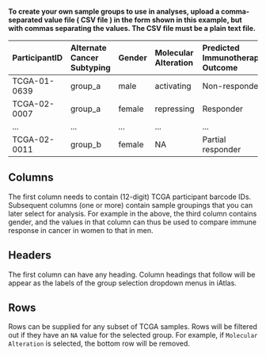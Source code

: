 **To create your own sample groups to use in analyses, upload a comma-separated value file ( CSV file ) in the form shown in this example, but with commas separating the values. The CSV file must be a plain text file.**


<table class="table table-striped table-hover" style="margin-left: auto; margin-right: auto;">
 <thead>
  <tr>
   <th style="text-align:left;"> ParticipantID </th>
   <th style="text-align:left;"> Alternate Cancer Subtyping </th>
   <th style="text-align:left;"> Gender </th>
   <th style="text-align:left;"> Molecular Alteration </th>
   <th style="text-align:left;"> Predicted Immunotherapy Outcome </th>
  </tr>
 </thead>
<tbody>
  <tr>
   <td style="text-align:left;"> TCGA-01-0639 </td>
   <td style="text-align:left;"> group_a </td>
   <td style="text-align:left;"> male </td>
   <td style="text-align:left;"> activating </td>
   <td style="text-align:left;"> Non-responder </td>
  </tr>
  <tr>
   <td style="text-align:left;"> TCGA-02-0007 </td>
   <td style="text-align:left;"> group_a </td>
   <td style="text-align:left;"> female </td>
   <td style="text-align:left;"> repressing </td>
   <td style="text-align:left;"> Responder </td>
  </tr>
  <tr>
   <td style="text-align:left;"> ... </td>
   <td style="text-align:left;"> ... </td>
   <td style="text-align:left;"> ... </td>
   <td style="text-align:left;"> ... </td>
   <td style="text-align:left;"> ... </td>
  </tr>
  <tr>
   <td style="text-align:left;"> TCGA-02-0011 </td>
   <td style="text-align:left;"> group_b </td>
   <td style="text-align:left;"> female </td>
   <td style="text-align:left;"> NA </td>
   <td style="text-align:left;"> Partial responder </td>
  </tr>
</tbody>
</table>

## Columns
The first column needs to contain (12-digit) TCGA participant barcode IDs. Subsequent columns (one or more) contain sample groupings that you can later select for analysis. For example in the above, the third column contains gender, and the values in that column can thus be used to compare immune response in cancer in women to that in men.

## Headers 
The first column can have any heading. Column headings that follow will be appear as the labels of the group selection dropdown menus in iAtlas.

## Rows
Rows can be supplied for any subset of TCGA samples. Rows will be filtered out if they have an `NA` value for the selected group. For example, if `Molecular Alteration` is selected, the bottom row will be removed. 

